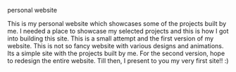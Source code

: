 personal website

This is my personal website which showcases some of the projects built by me. I needed a place to showcase my selected projects and this is how I got into building this site. This is a small attempt and the first version of my website. This is not so fancy website with various designs and animations. Its a simple site with the projects built by me. For the second version, hope to redesign the entire website. Till then, I present to you my very first site!! :)